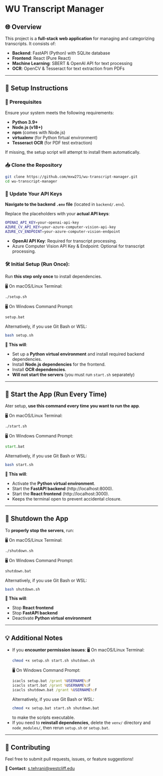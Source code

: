 # WU Transcript Manager

## 🌐 Overview
This project is a **full-stack web application** for managing and categorizing transcripts. It consists of:
- **Backend**: FastAPI (Python) with SQLite database
- **Frontend**: React (Pure React)
- **Machine Learning**: SBERT & OpenAI API for text processing
- **OCR**: OpenCV & Tesseract for text extraction from PDFs

---

## 🚀 Setup Instructions

### 🔧 **Prerequisites**
Ensure your system meets the following requirements:
- **Python 3.9+**
- **Node.js (v18+)**
- **npm** (comes with Node.js)
- **virtualenv** (for Python firtual environment)
- **Tesseract OCR** (for PDF test extraction)

If missing, the setup script will attempt to install them automatically.

### 📥 **Clone the Repository**
```sh
git clone https://github.com/mxw271/wu-transcript-manager.git
cd wu-transcript-manager
```

### 🔑 **Update Your API Keys**

**Navigate to the backend `.env` file** (located in `backend/.env`).

Replace the placeholders with your **actual API keys**:  

```sh
OPENAI_API_KEY=your-openai-api-key
AZURE_CV_API_KEY=your-azure-computer-vision-api-key
AZURE_CV_ENDPOINT=your-azure-computer-vision-endpoint
```
- **OpenAI API Key**: Required for transcript processing.
- Azure Computer Vision API Key & Endpoint: Optional for transcript processing.

### 🛠️ **Initial Setup (Run Once)**:  
Run **this step only once** to install dependencies.

🖥 On macOS/Linux Terminal:
```sh
./setup.sh
```
🖥 On Windows Command Prompt:
```bat
setup.bat
```
Alternatively, if you use Git Bash or WSL:
```sh
bash setup.sh
```

**📌 This will**:
- Set up a **Python virtual environment** and install required backend dependencies.
- Install **Node.js dependencies** for the frontend.
- Install **OCR dependencies**.
- **Will not start the servers** (you must run `start.sh` separately)

---

## 🚀 Start the App (Run Every Time)

Ater setup, **use this command every time you want to run the app**.

🖥 On macOS/Linux Terminal:
```sh
./start.sh
```
🖥 On Windows Command Prompt:
```bat
start.bat
```
Alternatively, if you use Git Bash or WSL:
```sh
bash start.sh
```

**📌 This will**:
- Activate the **Python virtual environment**.
- Start the **FastAPI backend** (http://localhost:8000).
- Start the **React frontend** (http://localhost:3000).
- Keeps the terminal open to prevent accidental closure.

---

## 🛑 Shutdown the App

To **properly stop the servers**, run:  

🖥 On macOS/Linux Terminal:
```sh
./shutdown.sh
```
🖥 On Windows Command Prompt:
```bat
shutdown.bat
```
Alternatively, if you use Git Bash or WSL:
```sh
bash shutdown.sh
```

**📌 This will**:
- Stop **React frontend**
- Stop **FastAPI backend**
- Deactivate **Python virtual environment**

---

## 💡 Additional Notes

- If you **encounter permission issues**:
    🖥 On macOS/Linux Terminal:
    ```sh
    chmod +x setup.sh start.sh shutdown.sh
    ```
    🖥 On Windows Command Prompt:
    ```bat
    icacls setup.bat /grant %USERNAME%:F
    icacls start.bat /grant %USERNAME%:F
    icacls shutdown.bat /grant %USERNAME%:F
    ```
    Alternatively, if you use Git Bash or WSL:
    ```sh
    chmod +x setup.bat start.sh shutdown.bat
    ```
    to make the scripts executable.
- If you need to **reinstall dependencies**, delete the `venv/` directory and `node_modules/`, then rerun `setup.sh` or `setup.bat`.

---

## 🤝 Contributing

Feel free to submit pull requests, issues, or feature suggestions!

**📧 Contact**: s.tehrani@westcliff.edu

